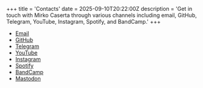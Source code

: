+++
title = 'Contacts'
date = 2025-09-10T20:22:00Z
description = 'Get in touch with Mirko Caserta through various channels including email, GitHub, Telegram, YouTube, Instagram, Spotify, and BandCamp.'
+++

- [Email](mailto:mirko.caserta@gmail.com)
- [GitHub](https://github.com/mcaserta)
- [Telegram](https://t.me/mirkocaserta)
- [YouTube](https://youtube.com/@mirkocaserta)
- [Instagram](https://www.instagram.com/mcaserta/)
- [Spotify](https://open.spotify.com/artist/0jv0oWHiTvLG9PetrnX5PO)
- [BandCamp](https://mirkocaserta.bandcamp.com)
- [Mastodon](https://mastodon.online/@mcaserta)
